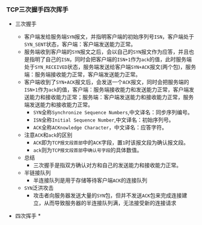 ### TCP三次握手四次挥手

* 三次握手
  * 客户端发给服务端`SYN`报文，并指明客户端的初始序列号`ISN`，客户端处于`SYN_SENT`状态，客户端：客户端发送能力正常。
  * 服务端收到客户端的`SYN`报文之后，会以自己的`SYN`报文作为应答，并且也是指明了自己的`ISN`，同时会把客户端的`ISN+1`作为`ack`的值，此时服务端处于`SYN_RECEIVED`状态，服务端发送给客户端`SYN+ACK`报文(两个包)，服务端：服务端接收能力正常，客户端发送能力正常。
  * 客户端收到了`SYN+ACK`报文后，会发送一个`ACK`报文，同时会把服务端的`ISN+1`作为`ack`的值，客户端：服务端接收能力和发送能力正常，客户端发送能力和接收能力正常；服务端：客户端发送能力和接收能力正常，服务端发送能力和接收能力正常。
    - `SYN`全称`Synchronize Sequence Numbers`,中文译名：同步序列编号。
    - `ISN`全称`Initial Sequence Number`,中文译名：初始序列号。
    - `ACK`全称`ACKnowledge Character`，中文译名：应答字符。
  * 注意`ACK`和`ack`的区别
    * `ACK`即为`TCP报文段首部`中的`ACK`字段，置`1`时该报文段为确认报文段。
    * `ack`则为`TCP报文段首部`中`确认号字段`的具体数值。
  * 总结
    * 三次握手是指双方确认对方和自己的发送能力和接收能力正常。
  * 半链接队列
    * 半连接队列是用于存储等待客户端`ACK`的连接队列
  * `SYN`泛洪攻击
    * 攻击者向服务器发送大量的`SYN`包，但并不发送`ACK`包来完成连接建立，从而导致服务器的半连接队列满，无法接受新的连接请求

* 四次挥手
  * 